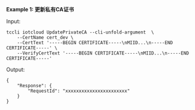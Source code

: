 **Example 1: 更新私有CA证书**



Input: 

```
tccli iotcloud UpdatePrivateCA --cli-unfold-argument  \
    --CertName cert_dev \
    --CertText '-----BEGIN CERTIFICATE-----\nMIID...\n-----END CERTIFICATE-----' \
    --VerifyCertText '-----BEGIN CERTIFICATE-----\nMIID...\n-----END CERTIFICATE-----'
```

Output: 
```
{
    "Response": {
        "RequestId": "xxxxxxxxxxxxxxxxxxxxxxx"
    }
}
```

